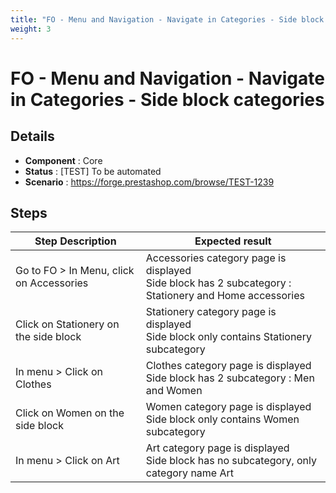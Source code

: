 ```yaml
---
title: "FO - Menu and Navigation - Navigate in Categories - Side block categories"
weight: 3
---
```


# FO - Menu and Navigation - Navigate in Categories - Side block categories
## Details
* **Component** : Core
* **Status** : [TEST] To be automated
* **Scenario** : https://forge.prestashop.com/browse/TEST-1239

## Steps
| Step Description | Expected result |
| ----- | ----- |
| Go to FO > In Menu, click on Accessories | Accessories category page is displayed<br>Side block has 2 subcategory : Stationery and Home accessories |
| Click on Stationery on the side block | Stationery category page is displayed<br>Side block only contains Stationery subcategory |
| In menu > Click on Clothes | Clothes category page is displayed<br>Side block has 2 subcategory : Men and Women |
| Click on Women on the side block | Women category page is displayed<br>Side block only contains Women subcategory |
| In menu > Click on Art | Art category page is displayed<br>Side block has no subcategory, only category name Art |

